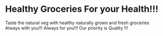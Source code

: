 # Healthy Groceries For your Health!!!
Taste the natural veg with healthy naturally grown and fresh groceries
Always with you!!!
Always for you!!!
Our priority is Quality !!!
